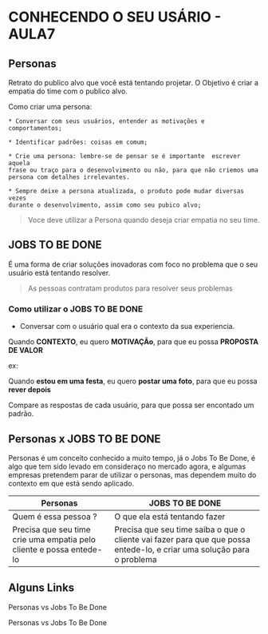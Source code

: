 # CONHECENDO O SEU USÁRIO - AULA7

## Personas

Retrato do publico alvo que você está tentando projetar. O Objetivo é criar 
a empatia do time com o publico alvo.

Como criar uma persona: 

    * Conversar com seus usuários, entender as motivações e comportamentos;

    * Identificar padrões: coisas em comum;

    * Crie uma persona: lembre-se de pensar se é importante  escrever aquela 
    frase ou traço para o desenvolvimento ou não, para que não criemos uma 
    persona com detalhes irrelevantes.

    * Sempre deixe a persona atualizada, o produto pode mudar diversas vezes 
    durante o desenvolvimento, assim como seu pubico alvo;


> Voce deve utilizar a Persona quando deseja criar empatia no seu time.


## JOBS TO BE DONE

É uma forma de criar soluções inovadoras com foco no problema que o seu usuário 
está tentando resolver.

> As pessoas contratam produtos para resolver seus problemas 

### Como utilizar o JOBS TO BE DONE

* Conversar com o usuário qual era o contexto da sua experiencia.

Quando **CONTEXTO**,
eu quero **MOTIVAÇÃo**,
para que eu possa
**PROPOSTA DE VALOR** 

ex: 

Quando **estou em uma festa**,
eu quero **postar uma foto**,
para que eu possa
**rever depois** 

Compare as respostas de cada usuário, para que possa ser encontado um padrão.



## Personas x JOBS TO BE DONE

Personas é um conceito conhecido a muito tempo, já o Jobs To Be Done, é algo que tem sido levado em consideraço no mercado agora, e algumas empresas pretendem parar de utilizar o personas, mas dependem muito do contexto em que está sendo aplicado.


Personas | JOBS TO BE DONE
------------ | -------------
Quem é essa pessoa ? | O que ela está tentando fazer
Precisa que seu time crie uma empatia pelo cliente e possa entede-lo | Precisa que seu time saiba o que o cliente vai fazer para que que possa entede-lo, e criar uma solução para o problema


## Alguns Links


<a src="https://www.nngroup.com/articles/personas-jobs-be-done/?utm_source=Alertbox&utm_campaign=5c7fed11d0-Jobs-to-be-done_Science_Findings_2017_08_07&utm_medium=email&utm_term=0_7f29a2b335-5c7fed11d0-40363685"> Personas vs Jobs To Be Done </a>

<a src="https://www.nngroup.com/articles/interviewing-users/"> Personas vs Jobs To Be Done </a>

